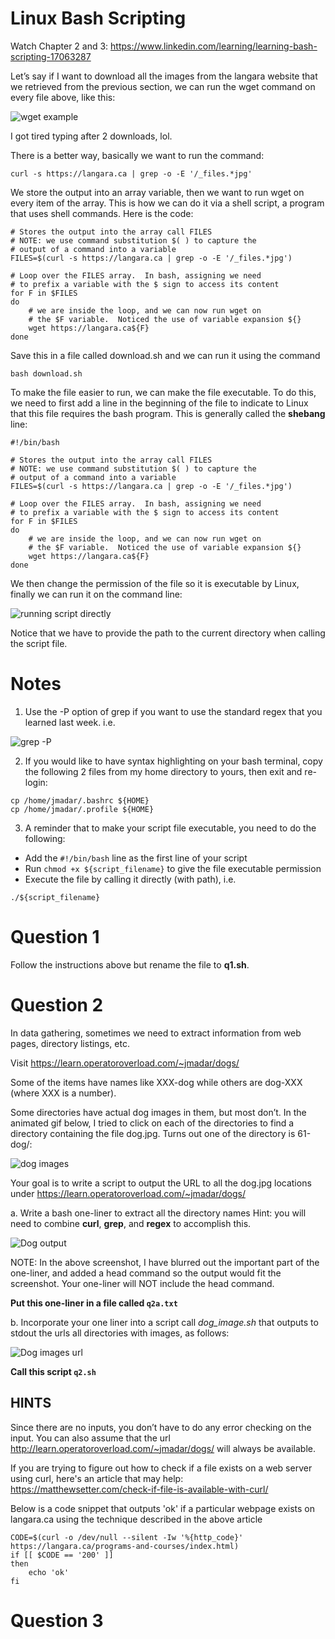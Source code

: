 # Linux Bash Scripting

Watch Chapter 2 and 3: https://www.linkedin.com/learning/learning-bash-scripting-17063287 

Let’s say if I want to download all the images from the langara website that we retrieved
from the previous section, we can run the wget command  on every file above, like this: 

![wget example](images/intro2.gif)

I got tired typing after 2 downloads, lol.

There is a better way, basically we want to run the command:

```
curl -s https://langara.ca | grep -o -E '/_files.*jpg'
```

We store the output into an array variable, then we want to run wget on every item of the array.
This is how we can do it via a shell script, a program that uses shell commands.
Here is the code:

```
# Stores the output into the array call FILES
# NOTE: we use command substitution $( ) to capture the 
# output of a command into a variable
FILES=$(curl -s https://langara.ca | grep -o -E '/_files.*jpg')

# Loop over the FILES array.  In bash, assigning we need
# to prefix a variable with the $ sign to access its content
for F in $FILES
do
    # we are inside the loop, and we can now run wget on
    # the $F variable.  Noticed the use of variable expansion ${}
    wget https://langara.ca${F}
done
```

Save this in a file called download.sh and we can run it using the command

```
bash download.sh
```

To make the file easier to run, we can make the file executable.  To do this,
we need to first add a line in the beginning of the file to indicate to Linux
that this file requires the bash program.
This is generally called the **shebang** line:

```
#!/bin/bash

# Stores the output into the array call FILES
# NOTE: we use command substitution $( ) to capture the 
# output of a command into a variable
FILES=$(curl -s https://langara.ca | grep -o -E '/_files.*jpg')

# Loop over the FILES array.  In bash, assigning we need
# to prefix a variable with the $ sign to access its content
for F in $FILES
do
    # we are inside the loop, and we can now run wget on
    # the $F variable.  Noticed the use of variable expansion ${}
    wget https://langara.ca${F}
done
```

We then change the permission of the file so it is executable by Linux,
finally we can run it on the command line:

![running script directly](images/intro1.gif)

Notice that we have to provide the path to the current directory when calling the script
file.

# Notes

1. Use the -P option of grep if you want to use the standard regex that you learned last week.
i.e.

![grep -P](images/image6.png)

2. If you would like to have syntax highlighting on your bash terminal, copy the following 2
files from my home directory to yours, then exit and re-login:

```
cp /home/jmadar/.bashrc ${HOME}
cp /home/jmadar/.profile ${HOME}
```

3. A reminder that to make your script file executable, you need to do the following:

  - Add the `#!/bin/bash` line as the first line of your script
  - Run `chmod +x ${script_filename}` to give the file executable permission
  - Execute the file by calling it directly (with path), i.e.
  ```
  ./${script_filename}
  ```

# Question 1

Follow the instructions above but rename the file to **q1.sh**.

# Question 2

In data gathering, sometimes we need to extract information from web pages,
directory listings, etc.

Visit https://learn.operatoroverload.com/~jmadar/dogs/ 

Some of the items have names like XXX-dog while others are dog-XXX (where XXX is a number).  

Some directories have actual dog images in them, but most don’t.  In the animated gif below,
I tried to click on each of the directories to find a directory containing the file dog.jpg.
Turns out one of the directory is 61-dog/:

![dog images](images/image2.gif)

Your goal is to write a script to output the URL to all the dog.jpg locations
under https://learn.operatoroverload.com/~jmadar/dogs/

a. Write a bash one-liner to extract all the directory names 
Hint: you will need to combine **curl**, **grep**, and **regex**
to accomplish this.

![Dog output](images/image5.png)

NOTE: In the above screenshot, I have blurred out the important part of the
one-liner, and added a head command so the output would fit the screenshot.
Your one-liner will NOT include the head command.

**Put this one-liner in a file called `q2a.txt`**

b. Incorporate your one liner into a script call *dog_image.sh* that outputs
to stdout the urls all directories with images, as follows:

![Dog images url](images/image9.png)

**Call this script `q2.sh`**

## HINTS

Since there are no inputs, you don’t have to do any error checking on the input.
You can also assume that the url http://learn.operatoroverload.com/~jmadar/dogs/
will always be available. 

If you are trying to figure out how to check if a file exists on a web server
using curl, here's an article that may help:
https://matthewsetter.com/check-if-file-is-available-with-curl/

Below is a code snippet that outputs 'ok' if a particular webpage exists on
langara.ca using the technique described in the above article

```
CODE=$(curl -o /dev/null --silent -Iw '%{http_code}' https://langara.ca/programs-and-courses/index.html)
if [[ $CODE == '200' ]]
then
    echo 'ok'
fi
```

# Question 3
